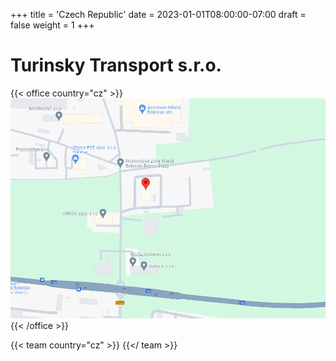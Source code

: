 +++
title = 'Czech Republic'
date = 2023-01-01T08:00:00-07:00
draft = false
weight = 1
+++

# Turinsky Transport s.r.o.

{{< office country="cz" >}}
![map](map.png)
{{< /office >}}

{{< team country="cz" >}}
{{</ team >}}